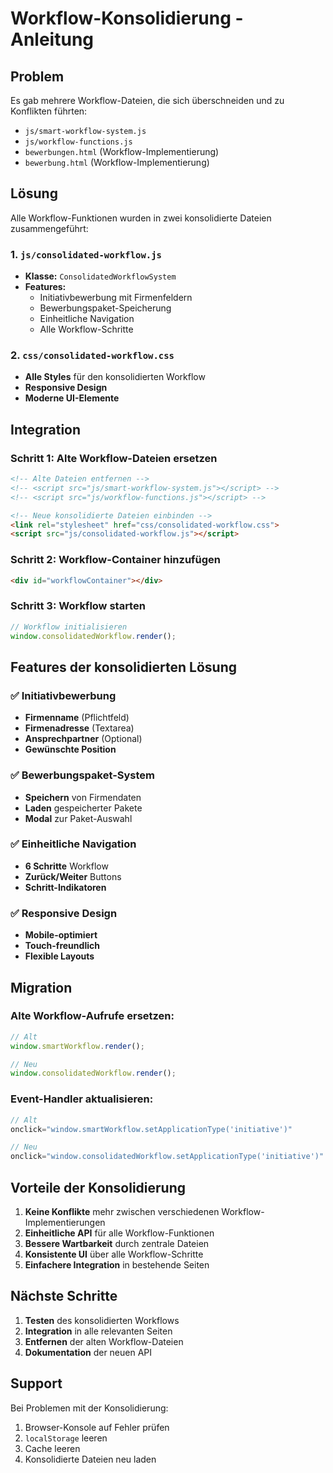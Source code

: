 # Workflow-Konsolidierung - Anleitung

## Problem
Es gab mehrere Workflow-Dateien, die sich überschneiden und zu Konflikten führten:
- `js/smart-workflow-system.js`
- `js/workflow-functions.js`
- `bewerbungen.html` (Workflow-Implementierung)
- `bewerbung.html` (Workflow-Implementierung)

## Lösung
Alle Workflow-Funktionen wurden in zwei konsolidierte Dateien zusammengeführt:

### 1. `js/consolidated-workflow.js`
- **Klasse:** `ConsolidatedWorkflowSystem`
- **Features:**
  - Initiativbewerbung mit Firmenfeldern
  - Bewerbungspaket-Speicherung
  - Einheitliche Navigation
  - Alle Workflow-Schritte

### 2. `css/consolidated-workflow.css`
- **Alle Styles** für den konsolidierten Workflow
- **Responsive Design**
- **Moderne UI-Elemente**

## Integration

### Schritt 1: Alte Workflow-Dateien ersetzen
```html
<!-- Alte Dateien entfernen -->
<!-- <script src="js/smart-workflow-system.js"></script> -->
<!-- <script src="js/workflow-functions.js"></script> -->

<!-- Neue konsolidierte Dateien einbinden -->
<link rel="stylesheet" href="css/consolidated-workflow.css">
<script src="js/consolidated-workflow.js"></script>
```

### Schritt 2: Workflow-Container hinzufügen
```html
<div id="workflowContainer"></div>
```

### Schritt 3: Workflow starten
```javascript
// Workflow initialisieren
window.consolidatedWorkflow.render();
```

## Features der konsolidierten Lösung

### ✅ Initiativbewerbung
- **Firmenname** (Pflichtfeld)
- **Firmenadresse** (Textarea)
- **Ansprechpartner** (Optional)
- **Gewünschte Position**

### ✅ Bewerbungspaket-System
- **Speichern** von Firmendaten
- **Laden** gespeicherter Pakete
- **Modal** zur Paket-Auswahl

### ✅ Einheitliche Navigation
- **6 Schritte** Workflow
- **Zurück/Weiter** Buttons
- **Schritt-Indikatoren**

### ✅ Responsive Design
- **Mobile-optimiert**
- **Touch-freundlich**
- **Flexible Layouts**

## Migration

### Alte Workflow-Aufrufe ersetzen:
```javascript
// Alt
window.smartWorkflow.render();

// Neu
window.consolidatedWorkflow.render();
```

### Event-Handler aktualisieren:
```javascript
// Alt
onclick="window.smartWorkflow.setApplicationType('initiative')"

// Neu
onclick="window.consolidatedWorkflow.setApplicationType('initiative')"
```

## Vorteile der Konsolidierung

1. **Keine Konflikte** mehr zwischen verschiedenen Workflow-Implementierungen
2. **Einheitliche API** für alle Workflow-Funktionen
3. **Bessere Wartbarkeit** durch zentrale Dateien
4. **Konsistente UI** über alle Workflow-Schritte
5. **Einfachere Integration** in bestehende Seiten

## Nächste Schritte

1. **Testen** des konsolidierten Workflows
2. **Integration** in alle relevanten Seiten
3. **Entfernen** der alten Workflow-Dateien
4. **Dokumentation** der neuen API

## Support

Bei Problemen mit der Konsolidierung:
1. Browser-Konsole auf Fehler prüfen
2. `localStorage` leeren
3. Cache leeren
4. Konsolidierte Dateien neu laden
